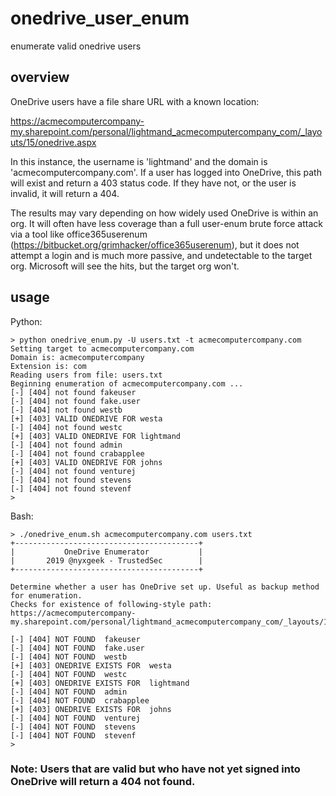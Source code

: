 # onedrive_user_enum
enumerate valid onedrive users


## overview
OneDrive users have a file share URL with a known location:

https://acmecomputercompany-my.sharepoint.com/personal/lightmand_acmecomputercompany_com/_layouts/15/onedrive.aspx

In this instance, the username is 'lightmand' and the domain is 'acmecomputercompany.com'. If a user has logged into OneDrive, this path will exist and return a 403 status code. If they have not, or the user is invalid, it will return a 404.

The results may vary depending on how widely used OneDrive is within an org. It will often have less coverage than a full user-enum brute force attack via a tool like office365userenum (https://bitbucket.org/grimhacker/office365userenum), but it does not attempt a login and is much more passive, and undetectable to the target org. Microsoft will see the hits, but the target org won't.


## usage

Python:

```
> python onedrive_enum.py -U users.txt -t acmecomputercompany.com
Setting target to acmecomputercompany.com
Domain is: acmecomputercompany
Extension is: com
Reading users from file: users.txt
Beginning enumeration of acmecomputercompany.com ...
[-] [404] not found fakeuser
[-] [404] not found fake.user
[-] [404] not found westb
[+] [403] VALID ONEDRIVE FOR westa
[-] [404] not found westc
[+] [403] VALID ONEDRIVE FOR lightmand
[-] [404] not found admin
[-] [404] not found crabapplee
[+] [403] VALID ONEDRIVE FOR johns
[-] [404] not found venturej
[-] [404] not found stevens
[-] [404] not found stevenf
>
```

Bash:
```
> ./onedrive_enum.sh acmecomputercompany.com users.txt
+-----------------------------------------+
|           OneDrive Enumerator           |
|       2019 @nyxgeek - TrustedSec        |
+-----------------------------------------+

Determine whether a user has OneDrive set up. Useful as backup method for enumeration.
Checks for existence of following-style path:
https://acmecomputercompany-my.sharepoint.com/personal/lightmand_acmecomputercompany_com/_layouts/15/onedrive.aspx

[-] [404] NOT FOUND  fakeuser
[-] [404] NOT FOUND  fake.user
[-] [404] NOT FOUND  westb
[+] [403] ONEDRIVE EXISTS FOR  westa
[-] [404] NOT FOUND  westc
[+] [403] ONEDRIVE EXISTS FOR  lightmand
[-] [404] NOT FOUND  admin
[-] [404] NOT FOUND  crabapplee
[+] [403] ONEDRIVE EXISTS FOR  johns
[-] [404] NOT FOUND  venturej
[-] [404] NOT FOUND  stevens
[-] [404] NOT FOUND  stevenf
>
```

### Note: Users that are valid but who have not yet signed into OneDrive will return a 404 not found.
